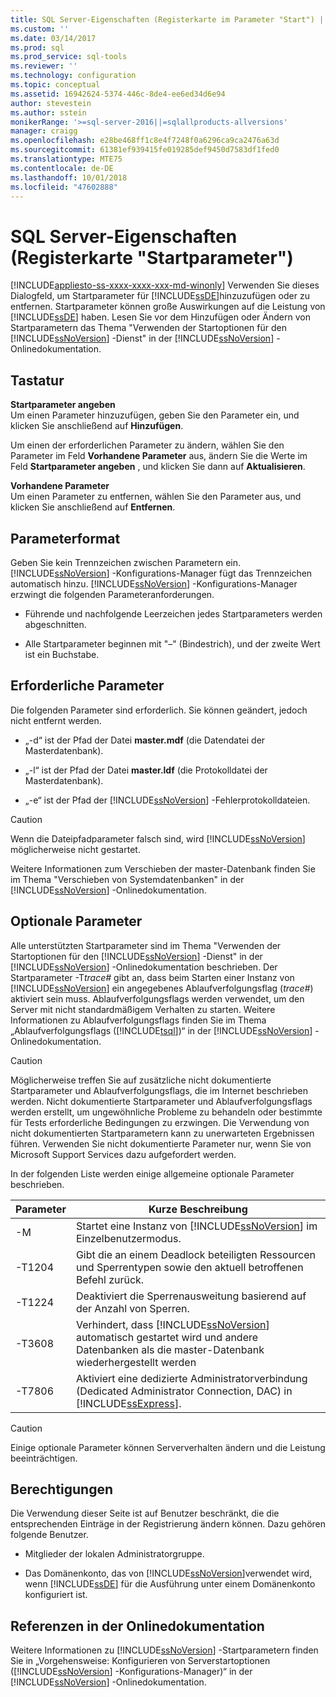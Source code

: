 ```yaml
---
title: SQL Server-Eigenschaften (Registerkarte im Parameter "Start") | Microsoft-Dokumentation
ms.custom: ''
ms.date: 03/14/2017
ms.prod: sql
ms.prod_service: sql-tools
ms.reviewer: ''
ms.technology: configuration
ms.topic: conceptual
ms.assetid: 16942624-5374-446c-8de4-ee6ed34d6e94
author: stevestein
ms.author: sstein
monikerRange: '>=sql-server-2016||=sqlallproducts-allversions'
manager: craigg
ms.openlocfilehash: e28be468ff1c8e4f7248f0a6296ca9ca2476a63d
ms.sourcegitcommit: 61381ef939415fe019285def9450d7583df1fed0
ms.translationtype: MTE75
ms.contentlocale: de-DE
ms.lasthandoff: 10/01/2018
ms.locfileid: "47602888"
---
```

# <a name="sql-server-properties-startup-parameters-tab"></a>SQL Server-Eigenschaften (Registerkarte "Startparameter")
[!INCLUDE[appliesto-ss-xxxx-xxxx-xxx-md-winonly](../../includes/appliesto-ss-xxxx-xxxx-xxx-md-winonly.md)]
  Verwenden Sie dieses Dialogfeld, um Startparameter für [!INCLUDE[ssDE](../../includes/ssde-md.md)]hinzuzufügen oder zu entfernen. Startparameter können große Auswirkungen auf die Leistung von [!INCLUDE[ssDE](../../includes/ssde-md.md)] haben. Lesen Sie vor dem Hinzufügen oder Ändern von Startparametern das Thema "Verwenden der Startoptionen für den [!INCLUDE[ssNoVersion](../../includes/ssnoversion-md.md)] -Dienst" in der [!INCLUDE[ssNoVersion](../../includes/ssnoversion-md.md)] -Onlinedokumentation.  
  
## <a name="options"></a>Tastatur  
 **Startparameter angeben**  
 Um einen Parameter hinzuzufügen, geben Sie den Parameter ein, und klicken Sie anschließend auf **Hinzufügen**.  
  
 Um einen der erforderlichen Parameter zu ändern, wählen Sie den Parameter im Feld **Vorhandene Parameter** aus, ändern Sie die Werte im Feld **Startparameter angeben** , und klicken Sie dann auf **Aktualisieren**.  
  
 **Vorhandene Parameter**  
 Um einen Parameter zu entfernen, wählen Sie den Parameter aus, und klicken Sie anschließend auf **Entfernen**.  
  
## <a name="parameter-format"></a>Parameterformat  
 Geben Sie kein Trennzeichen zwischen Parametern ein. [!INCLUDE[ssNoVersion](../../includes/ssnoversion-md.md)] -Konfigurations-Manager fügt das Trennzeichen automatisch hinzu. [!INCLUDE[ssNoVersion](../../includes/ssnoversion-md.md)] -Konfigurations-Manager erzwingt die folgenden Parameteranforderungen.  
  
-   Führende und nachfolgende Leerzeichen jedes Startparameters werden abgeschnitten.  
  
-   Alle Startparameter beginnen mit "–" (Bindestrich), und der zweite Wert ist ein Buchstabe.  
  
## <a name="required-parameters"></a>Erforderliche Parameter  
 Die folgenden Parameter sind erforderlich. Sie können geändert, jedoch nicht entfernt werden.  
  
-   „-d“ ist der Pfad der Datei **master.mdf** (die Datendatei der Masterdatenbank).  
  
-   „-l“ ist der Pfad der Datei **master.ldf** (die Protokolldatei der Masterdatenbank).  
  
-   „-e“ ist der Pfad der [!INCLUDE[ssNoVersion](../../includes/ssnoversion-md.md)] -Fehlerprotokolldateien.  
  
> [!CAUTION]  
>  Wenn die Dateipfadparameter falsch sind, wird [!INCLUDE[ssNoVersion](../../includes/ssnoversion-md.md)] möglicherweise nicht gestartet.  
  
 Weitere Informationen zum Verschieben der master-Datenbank finden Sie im Thema "Verschieben von Systemdatenbanken" in der [!INCLUDE[ssNoVersion](../../includes/ssnoversion-md.md)] -Onlinedokumentation.  
  
## <a name="optional-parameters"></a>Optionale Parameter  
 Alle unterstützten Startparameter sind im Thema "Verwenden der Startoptionen für den [!INCLUDE[ssNoVersion](../../includes/ssnoversion-md.md)] -Dienst" in der [!INCLUDE[ssNoVersion](../../includes/ssnoversion-md.md)] -Onlinedokumentation beschrieben. Der Startparameter -T*trace#* gibt an, dass beim Starten einer Instanz von [!INCLUDE[ssNoVersion](../../includes/ssnoversion-md.md)] ein angegebenes Ablaufverfolgungsflag (*trace#*) aktiviert sein muss. Ablaufverfolgungsflags werden verwendet, um den Server mit nicht standardmäßigem Verhalten zu starten. Weitere Informationen zu Ablaufverfolgungsflags finden Sie im Thema „Ablaufverfolgungsflags ([!INCLUDE[tsql](../../includes/tsql-md.md)])“ in der [!INCLUDE[ssNoVersion](../../includes/ssnoversion-md.md)] -Onlinedokumentation.  
  
> [!CAUTION]  
>  Möglicherweise treffen Sie auf zusätzliche nicht dokumentierte Startparameter und Ablaufverfolgungsflags, die im Internet beschrieben werden. Nicht dokumentierte Startparameter und Ablaufverfolgungsflags werden erstellt, um ungewöhnliche Probleme zu behandeln oder bestimmte für Tests erforderliche Bedingungen zu erzwingen. Die Verwendung von nicht dokumentierten Startparametern kann zu unerwarteten Ergebnissen führen. Verwenden Sie nicht dokumentierte Parameter nur, wenn Sie von Microsoft Support Services dazu aufgefordert werden.  
  
 In der folgenden Liste werden einige allgemeine optionale Parameter beschrieben.  
  
|Parameter|Kurze Beschreibung|  
|---------------|-----------------------|  
|-M|Startet eine Instanz von [!INCLUDE[ssNoVersion](../../includes/ssnoversion-md.md)] im Einzelbenutzermodus.|  
|-T1204|Gibt die an einem Deadlock beteiligten Ressourcen und Sperrentypen sowie den aktuell betroffenen Befehl zurück.|  
|-T1224|Deaktiviert die Sperrenausweitung basierend auf der Anzahl von Sperren.|  
|-T3608|Verhindert, dass [!INCLUDE[ssNoVersion](../../includes/ssnoversion-md.md)] automatisch gestartet wird und andere Datenbanken als die master-Datenbank wiederhergestellt werden|  
|-T7806|Aktiviert eine dedizierte Administratorverbindung (Dedicated Administrator Connection, DAC) in [!INCLUDE[ssExpress](../../includes/ssexpress-md.md)].|  
  
> [!CAUTION]  
>  Einige optionale Parameter können Serververhalten ändern und die Leistung beeinträchtigen.  
  
## <a name="permissions"></a>Berechtigungen  
 Die Verwendung dieser Seite ist auf Benutzer beschränkt, die die entsprechenden Einträge in der Registrierung ändern können. Dazu gehören folgende Benutzer.  
  
-   Mitglieder der lokalen Administratorgruppe.  
  
-   Das Domänenkonto, das von [!INCLUDE[ssNoVersion](../../includes/ssnoversion-md.md)]verwendet wird, wenn [!INCLUDE[ssDE](../../includes/ssde-md.md)] für die Ausführung unter einem Domänenkonto konfiguriert ist.  
  
## <a name="books-online-references"></a>Referenzen in der Onlinedokumentation  
 Weitere Informationen zu [!INCLUDE[ssNoVersion](../../includes/ssnoversion-md.md)] -Startparametern finden Sie in „Vorgehensweise: Konfigurieren von Serverstartoptionen ([!INCLUDE[ssNoVersion](../../includes/ssnoversion-md.md)] -Konfigurations-Manager)“ in der [!INCLUDE[ssNoVersion](../../includes/ssnoversion-md.md)] -Onlinedokumentation.  
  
  
